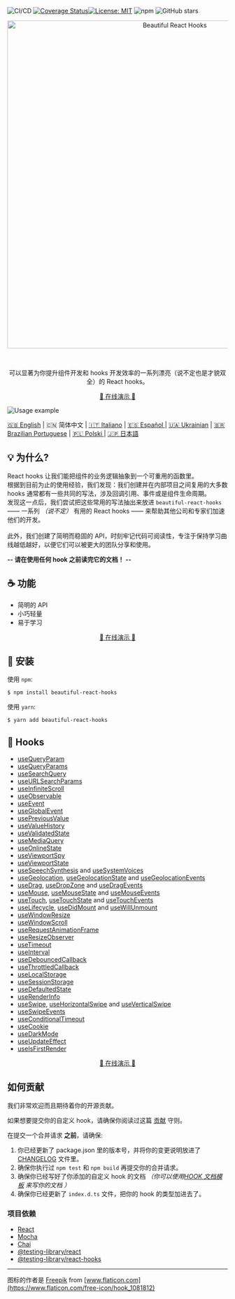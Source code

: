 ![CI/CD](https://github.com/beautifulinteractions/beautiful-react-hooks/workflows/CI/CD/badge.svg)
[![Coverage Status](https://coveralls.io/repos/github/beautifulinteractions/beautiful-react-hooks/badge.svg?branch=master)](https://coveralls.io/github/beautifulinteractions/beautiful-react-hooks?branch=master)[![License:
MIT](https://img.shields.io/badge/License-MIT-yellow.svg)](https://opensource.org/licenses/MIT)
![npm](https://img.shields.io/npm/v/beautiful-react-hooks)
![GitHub stars](https://img.shields.io/github/stars/beautifulinteractions/beautiful-react-hooks?style=social)

<div align="center">
  <p align="center">
    <img src="../logo.png" alt="Beautiful React Hooks" width="750px" />
  </p>
</div>
<br />
<div>
  <p align="center">
    可以显著为你提升组件开发和 hooks 开发效率的一系列漂亮（说不定也是才貌双全）的 React hooks。
  </p>
</div>

<div>
  <p align="center">
    <a href="https://antonioru.github.io/beautiful-react-hooks/" target="_blank">
    🌟 在线演示 🌟
    </a>
  </p>
</div>

![Usage example](../usage_example.png)

<a href="https://github.com/beautifulinteractions/beautiful-react-hooks/">🇬🇧 English</a> | 🇨🇳 简体中文
| <a href="https://github.com/beautifulinteractions/beautiful-react-hooks/blob/master/docs/README.it-IT.md">🇮🇹 Italiano</a>
| <a href="https://github.com/beautifulinteractions/beautiful-react-hooks/blob/master/docs/README.es-ES.md"> 🇪🇸 Español </a>
| <a href="https://github.com/beautifulinteractions/beautiful-react-hooks/blob/master/docs/README.uk-UA.md">🇺🇦 Ukrainian</a>
| <a href="https://github.com/beautifulinteractions/beautiful-react-hooks/blob/master/docs/README.pt-BR.md">🇧🇷 Brazilian Portuguese</a>
| <a href="https://github.com/beautifulinteractions/beautiful-react-hooks/blob/master/docs/README.pl-PL.md">🇵🇱 Polski </a>
| <a href="https://github.com/beautifulinteractions/beautiful-react-hooks/blob/master/docs/README.jp-JP.md">&#x1f1ef;&#x1f1f5; 日本語 </a>

## 💡 为什么?

React hooks 让我们能把组件的业务逻辑抽象到一个可重用的函数里。<br />
根据到目前为止的使用经验，我们发现：我们创建并在内部项目之间复用的大多数 hooks 通常都有一些共同的写法，涉及回调引用、事件或是组件生命周期。<br />
发现这一点后，我们尝试把这些常用的写法抽出来放进 `beautiful-react-hooks` —— 一系列 _（说不定）_ 有用的 React hooks —— 来帮助其他公司和专家们加速他们的开发。<br /><br />
此外，我们创建了简明而稳固的 API，时刻牢记代码可阅读性，专注于保持学习曲线越低越好，以便它们可以被更大的团队分享和使用。

**-- 请在使用任何 hook 之前读完它的文档！ --**

## ☕️ 功能

- 简明的 API
- 小巧轻量
- 易于学习

<div>
  <p align="center">
    <a href="https://antonioru.github.io/beautiful-react-hooks/" target="_blank">
    🌟 在线演示 🌟
    </a>
  </p>
</div>

## 🕺 安装

使用 `npm`:

```bash
$ npm install beautiful-react-hooks
```

使用 `yarn`:

```bash
$ yarn add beautiful-react-hooks
```

## 🎨 Hooks

* [useQueryParam](useQueryParam.md)
* [useQueryParams](useQueryParams.md)
* [useSearchQuery](useSearchQuery.md)
* [useURLSearchParams](useURLSearchParams.md)
* [useInfiniteScroll](useInfiniteScroll.md)
* [useObservable](useObservable.md)
* [useEvent](useEvent.md)
* [useGlobalEvent](useGlobalEvent.md)
* [usePreviousValue](usePreviousValue.md)
* [useValueHistory](useValueHistory.md)
* [useValidatedState](useValidatedState.md)
* [useMediaQuery](useMediaQuery.md)
* [useOnlineState](useOnlineState.md)
* [useViewportSpy](useViewportSpy.md)
* [useViewportState](useViewportState.md)
* [useSpeechSynthesis](useSpeechSynthesis.md) and [useSystemVoices](useSystemVoices.md)
* [useGeolocation](useGeolocation.md), [useGeolocationState](useGeolocationState.md) and [useGeolocationEvents](useGeolocationEvents.md)
* [useDrag](useDrag.md), [useDropZone](useDropZone.md) and [useDragEvents](useDragEvents.md)
* [useMouse](useMouse.md), [useMouseState](useMouseState.md) and [useMouseEvents](useMouseEvents.md)
* [useTouch](useTouch.md), [useTouchState](useTouchState.md) and [useTouchEvents](useTouchEvents.md)
* [useLifecycle](useLifecycle.md), [useDidMount](useDidMount.md) and [useWillUnmount](useWillUnmount.md)
* [useWindowResize](useWindowResize.md)
* [useWindowScroll](useWindowScroll.md)
* [useRequestAnimationFrame](useRequestAnimationFrame.md)
* [useResizeObserver](useResizeObserver.md)
* [useTimeout](useTimeout.md)
* [useInterval](useInterval.md)
* [useDebouncedCallback](useDebouncedCallback.md)
* [useThrottledCallback](useThrottledCallback.md)
* [useLocalStorage](useLocalStorage.md)
* [useSessionStorage](useSessionStorage.md)
* [useDefaultedState](useDefaultedState.md)
* [useRenderInfo](useRenderInfo.md)
* [useSwipe](useSwipe.md), [useHorizontalSwipe](useHorizontalSwipe.md) and [useVerticalSwipe](useVerticalSwipe.md)
* [useSwipeEvents](useSwipeEvents.md)
* [useConditionalTimeout](useConditionalTimeout.md)
* [useCookie](useCookie.md)
* [useDarkMode](useDarkMode.md)
* [useUpdateEffect](useUpdateEffect.md)
* [useIsFirstRender](useIsFirstRender.md)

<div>
  <p align="center">
    <a href="https://antonioru.github.io/beautiful-react-hooks/" target="_blank">
    🌟 在线演示 🌟
    </a>
  </p>
</div>

## 如何贡献

我们非常欢迎而且期待着你的开源贡献。

如果想要提交你的自定义 hook，请确保你阅读过这篇 [贡献](../CONTRIBUTING.md) 守则。

在提交一个合并请求 **之前**，请确保:

1. 你已经更新了 package.json 里的版本号，并将你的变更说明放进了 [CHANGELOG](../CHANGELOG.md) 文件里。
2. 确保你执行过 `npm test` 和 `npm build` 再提交你的合并请求。
3. 确保你已经写好了你添加的自定义 hook 的文档 _（你可以使用[HOOK 文档模板](../HOOK_DOCUMENTATION_TEMPLATE.md) 来写你的文档 ）_
4. 确保你已经更新了 `index.d.ts` 文件，把你的 hook 的类型加进去了。

### 项目依赖

- [React](https://reactjs.org/)
- [Mocha](https://mochajs.org/)
- [Chai](https://www.chaijs.com/)
- [@testing-library/react](https://testing-library.com/docs/react-testing-library/intro)
- [@testing-library/react-hooks](https://react-hooks-testing-library.com/)

---

图标的作者是 [Freepik](https://www.flaticon.com/authors/freepik) from [www.flaticon.com](https://www.flaticon.com/free-icon/hook_1081812)
